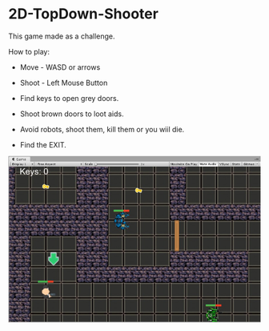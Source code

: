 # 2D-TopDown-Shooter
This game made as a challenge.

How to play:
- Move - WASD or arrows
- Shoot - Left Mouse Button

- Find keys to open grey doors.
- Shoot brown doors to loot aids.
- Avoid robots, shoot them, kill them or you wiil die.
- Find the EXIT.

<div align="left"><img src="screenshot.jpg"/></div>

